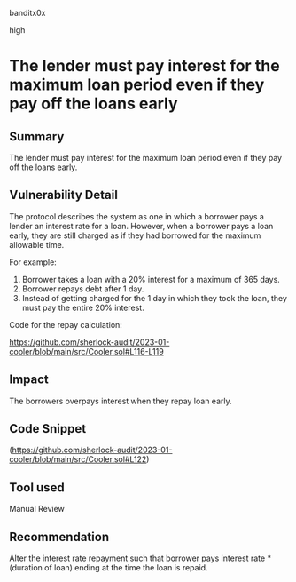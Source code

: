 banditx0x

high

# The lender must pay interest for the maximum loan period even if they pay off the loans early

## Summary

The lender must pay interest for the maximum loan period even if they pay off the loans early.

## Vulnerability Detail

The protocol describes the system as one in which a borrower pays a lender an interest rate for a loan. However, when a borrower pays a loan early, they are still charged as if they had borrowed for the maximum allowable time. 

For example: 

1. Borrower takes a loan with a 20% interest for a maximum of 365 days. 
2. Borrower repays debt after 1 day. 
3. Instead of getting charged for the 1 day in which they took the loan, they must pay the entire 20% interest.

Code for the repay calculation:

https://github.com/sherlock-audit/2023-01-cooler/blob/main/src/Cooler.sol#L116-L119



## Impact

The borrowers overpays interest when they repay loan early.

## Code Snippet

(https://github.com/sherlock-audit/2023-01-cooler/blob/main/src/Cooler.sol#L122)

## Tool used

Manual Review

## Recommendation

Alter the interest rate repayment such that borrower pays interest rate * (duration of loan) ending at the time the loan is repaid.

